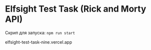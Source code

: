 # Elfsight Test Task (Rick and Morty API)

Скрип для запуска: `npm run start`

elfsight-test-task-nine.vercel.app
